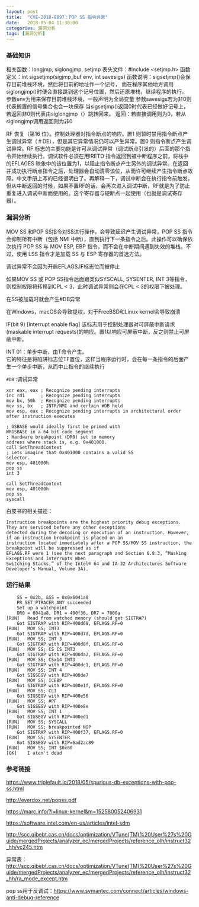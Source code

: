```yaml
---
layout: post
title:  "CVE-2018-8897：POP SS 指令异常"
date:   2018-05-04 11:30:00
categories: 漏洞分析
tags: [漏洞分析]
---
```


<!-- more -->

### 基础知识

相关函数：longjmp, siglongjmp, setjmp 
表头文件：#include <setjmp.h> 
函数定义：int sigsetjmp(sigjmp_buf env, int savesigs) 
函数说明：sigsetjmp()会保存目前堆栈环境，然后将目前的地址作一个记号，
而在程序其他地方调用siglongjmp()时便会直接跳到这个记号位置，然后还原堆栈，继续程序的执行。 
参数env为用来保存目前堆栈环境，一般声明为全局变量 
参数savesigs若为非0则代表搁置的信号集合也会一块保存 
当sigsetjmp()返回0时代表已经做好记号上，若返回非0则代表由siglongjmp（）跳转回来。 
返回：若直接调用则为0，若从siglongjmp调用返回则为非0



RF 恢复（第16 位）。控制处理器对指令断点的响应。置1 则暂时禁用指令断点产生调试异常（＃DE），但是其它异常情况仍可以产生异常。置0 则指令断点产生调试异常。RF 标志的主要功能是许可从调试异常（调试断点引发的）后面的那个指令开始继续执行。调试软件必须在用IRETD 指令返回到被中断程序之前，将栈中的EFLAGES 映象中的该位置为1，以阻止指令断点产生另外的调试异常。在返回并成功执行断点指令之后，处理器会自动清零该位，从而许可继续产生指令断点故障。中文手册上写的已经很明白了。再解释一下，调试中断会在执行指令前触发，但从中断返回的时候，如果不置RF的话，会再次进入调试中断，RF就是为了防止重复进入调试中断而使用的。这个寄存器与硬断点一起使用（也就是调试寄存器）。


### 漏洞分析

MOV SS 和POP SS指令对SS进行操作，会导致延迟产生调试异常，POP SS 指令会抑制所有中断（包括 NMI 中断），直到执行下一条指令之后。此操作可以确保依次执行 POP SS 与 MOV ESP, EBP 指令，而不会在中断期间遇到失效的堆栈。不过，使用 LSS 指令才是加载 SS 与 ESP 寄存器的首选方法。

调试异常不会因为开启EFLAGS.IF标志位而被停止

如果MOV SS 或 POP SS指令后面跟类似SYSCALL, SYSENTER, INT 3等指令，则控制权限将转移到CPL < 3，此时调试异常则会在CPL < 3的权限下被处理。

在SS被加载时就会产生#DB异常

在Windows，macOS会导致提权，对于FreeBSD和Linux kernel会导致崩溃

IF(bit 9) [Interrupt enable flag]   该标志用于控制处理器对可屏蔽中断请求(maskable interrupt requests)的响应。置1以响应可屏蔽中断，反之则禁止可屏蔽中断。

INT 01：单步中断，由T命令产生。  
它的特征是将陷阱标志位TF置位，这样当程序运行时，会在每一条指令的后面产生一个单步中断，从而中止指令的继续执行



`#DB` :调试异常


```
xor​ ​eax, eax ; Recognize pending interrupts
inc​ rdi      ; Recognize pending interrupts
mov​ bx, 50h  ; Recognize pending interrupts
mov​ ss, bx   ; INTR/NMI and certain #DB held
mov​ esp, eax ; Recognize pending interrupts in architectural order after instruction executes

```
```
; GSBASE would ideally first be primed with
WRGSBASE in a 64 bit code segment
; Hardware breakpoint (DR0) set to memory
address where stack is, e.g. 0x401000.
call​ SetThreadContext
; Lets imagine that 0x401000 contains a valid SS
selector.
mov​ esp, 401000h
pop​ ss
int​ 3

```

```
call​ SetThreadContext
mov​ esp, 401000h
pop​ ss
syscall

```


白皮书的相关描述：

```
Instruction breakpoints are the highest priority debug exceptions. They are serviced before any other exceptions
detected during the decoding or execution of an instruction. However, if an instruction breakpoint is placed on an
instruction located immediately after a POP SS/MOV SS instruction, the breakpoint will be suppressed as if
EFLAGS.RF were 1 (see the next paragraph and Section 6.8.3, “Masking Exceptions and Interrupts When
Switching Stacks,” of the Intel® 64 and IA-32 Architectures Software Developer’s Manual, Volume 3A).
```

### 运行结果

```
	SS = 0x2b, &SS = 0x0x6041a8
	PR_SET_PTRACER_ANY succeeded
	Set up a watchpoint
	DR0 = 6041a8, DR1 = 400f36, DR7 = 7000a
[RUN]	Read from watched memory (should get SIGTRAP)
	Got SIGTRAP with RIP=400d68, EFLAGS.RF=0
[RUN]	MOV SS; INT3
	Got SIGTRAP with RIP=400d7d, EFLAGS.RF=0
[RUN]	MOV SS; INT 3
	Got SIGTRAP with RIP=400d8f, EFLAGS.RF=0
[RUN]	MOV SS; CS CS INT3
	Got SIGTRAP with RIP=400da2, EFLAGS.RF=0
[RUN]	MOV SS; CSx14 INT3
	Got SIGTRAP with RIP=400dc1, EFLAGS.RF=0
[RUN]	MOV SS; INT 4
	Got SIGSEGV with RIP=400de7
[RUN]	MOV SS; ICEBP
	Got SIGTRAP with RIP=400e1f, EFLAGS.RF=0
[RUN]	MOV SS; CLI
	Got SIGSEGV with RIP=400e56
[RUN]	MOV SS; #PF
	Got SIGSEGV with RIP=400e8e
[RUN]	MOV SS; INT 1
	Got SIGSEGV with RIP=400ed1
[RUN]	MOV SS; SYSCALL
[RUN]	MOV SS; breakpointed NOP
	Got SIGTRAP with RIP=400f37, EFLAGS.RF=0
[RUN]	MOV SS; SYSENTER
	Got SIGSEGV with RIP=6ad2ac89
[RUN]	MOV SS; INT $0x80
[OK]	I aten't dead

```

### 参考链接

https://www.triplefault.io/2018/05/spurious-db-exceptions-with-pop-ss.html

http://everdox.net/popss.pdf

https://marc.info/?l=linux-kernel&m=152580052406931

https://software.intel.com/en-us/articles/intel-sdm

http://scc.qibebt.cas.cn/docs/optimization/VTune(TM)%20User%27s%20Guide/mergedProjects/analyzer_ec/mergedProjects/reference_olh/instruct32_hh/vc245.htm

异常表：http://scc.qibebt.cas.cn/docs/optimization/VTune(TM)%20User%27s%20Guide/mergedProjects/analyzer_ec/mergedProjects/reference_olh/instruct32_hh/ra_mode_except.htm

pop ss用于反调试：https://www.symantec.com/connect/articles/windows-anti-debug-reference